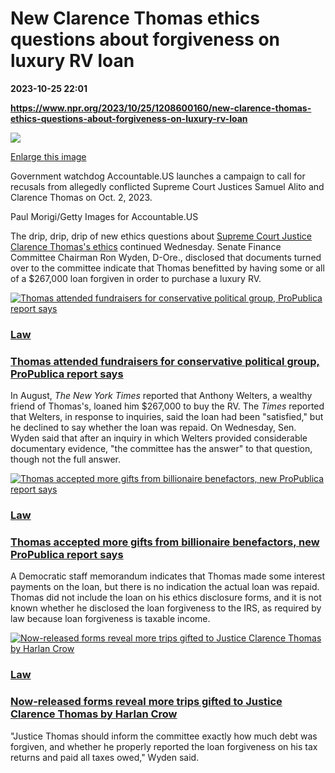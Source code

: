 # New Clarence Thomas ethics questions about forgiveness on luxury RV loan

**2023-10-25 22:01**

**https://www.npr.org/2023/10/25/1208600160/new-clarence-thomas-ethics-questions-about-forgiveness-on-luxury-rv-loan**

 ![](https://media.npr.org/assets/img/2023/10/25/gettyimages-1714195927-2bb172aa2a4fbb28367999a00bee72a0931431ea-s1100-c50.jpg) 

[Enlarge this image](https://media.npr.org/assets/img/2023/10/25/gettyimages-1714195927-2bb172aa2a4fbb28367999a00bee72a0931431ea-s1200.jpg)

Government watchdog Accountable.US launches a campaign to call for recusals from allegedly conflicted Supreme Court Justices Samuel Alito and Clarence Thomas on Oct. 2, 2023.

Paul Morigi/Getty Images for Accountable.US

The drip, drip, drip of new ethics questions about [Supreme Court Justice Clarence Thomas's ethics](https://www.npr.org/2023/08/10/1193162713/clarence-thomas-supreme-court-gifts-disclosure) continued Wednesday. Senate Finance Committee Chairman Ron Wyden, D-Ore., disclosed that documents turned over to the committee indicate that Thomas benefitted by having some or all of a $267,000 loan forgiven in order to purchase a luxury RV.

[![Thomas attended fundraisers for conservative political group, ProPublica report says ](https://media.npr.org/assets/img/2023/09/22/gettyimages-1431382313_sq-5fede47cdc656ef50f50d7cd143d12defbfb75dd-s100-c15.jpg)](https://www.npr.org/2023/09/22/1201154440/clarence-thomas-koch-supreme-court)

### [Law](https://www.npr.org/sections/law/)

### [Thomas attended fundraisers for conservative political group, ProPublica report says](https://www.npr.org/2023/09/22/1201154440/clarence-thomas-koch-supreme-court)

In August, _The New York Times_ reported that Anthony Welters, a wealthy friend of Thomas's, loaned him $267,000 to buy the RV. The _Times_ reported that Welters, in response to inquiries, said the loan had been "satisfied," but he declined to say whether the loan was repaid. On Wednesday, Sen. Wyden said that after an inquiry in which Welters provided considerable documentary evidence, "the committee has the answer" to that question, though not the full answer.

[![Thomas accepted more gifts from billionaire benefactors, new ProPublica report says](https://media.npr.org/assets/img/2023/08/10/ap22280523217055_sq-801e920b20aac6d801e54f39af3bb5376239478b-s100-c15.jpg)](https://www.npr.org/2023/08/10/1193162713/clarence-thomas-supreme-court-gifts-disclosure)

### [Law](https://www.npr.org/sections/law/)

### [Thomas accepted more gifts from billionaire benefactors, new ProPublica report says](https://www.npr.org/2023/08/10/1193162713/clarence-thomas-supreme-court-gifts-disclosure)

A Democratic staff memorandum indicates that Thomas made some interest payments on the loan, but there is no indication the actual loan was repaid. Thomas did not include the loan on his ethics disclosure forms, and it is not known whether he disclosed the loan forgiveness to the IRS, as required by law because loan forgiveness is taxable income.

[![Now-released forms reveal more trips gifted to Justice Clarence Thomas by Harlan Crow](https://media.npr.org/assets/img/2023/08/31/gettyimages-1243793836-1-_sq-3c3444a3a345fa66e52ff4ec852601a80f9b4b66-s100-c15.jpg)](https://www.npr.org/2023/08/31/1196993118/justices-thomas-alito-financial-disclosures)

### [Law](https://www.npr.org/sections/law/)

### [Now-released forms reveal more trips gifted to Justice Clarence Thomas by Harlan Crow](https://www.npr.org/2023/08/31/1196993118/justices-thomas-alito-financial-disclosures)

"Justice Thomas should inform the committee exactly how much debt was forgiven, and whether he properly reported the loan forgiveness on his tax returns and paid all taxes owed," Wyden said.